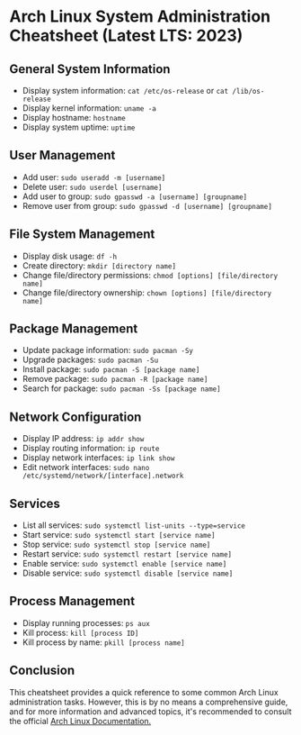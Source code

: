 # Arch Linux System Administration Cheatsheet (Latest LTS: 2023)

## General System Information

- Display system information: `cat /etc/os-release` or `cat /lib/os-release`
- Display kernel information: `uname -a`
- Display hostname: `hostname`
- Display system uptime: `uptime`

## User Management

- Add user: `sudo useradd -m [username]`
- Delete user: `sudo userdel [username]`
- Add user to group: `sudo gpasswd -a [username] [groupname]`
- Remove user from group: `sudo gpasswd -d [username] [groupname]`

## File System Management

- Display disk usage: `df -h`
- Create directory: `mkdir [directory name]`
- Change file/directory permissions: `chmod [options] [file/directory name]`
- Change file/directory ownership: `chown [options] [file/directory name]`

## Package Management

- Update package information: `sudo pacman -Sy`
- Upgrade packages: `sudo pacman -Su`
- Install package: `sudo pacman -S [package name]`
- Remove package: `sudo pacman -R [package name]`
- Search for package: `sudo pacman -Ss [package name]`

## Network Configuration

- Display IP address: `ip addr show`
- Display routing information: `ip route`
- Display network interfaces: `ip link show`
- Edit network interfaces: `sudo nano /etc/systemd/network/[interface].network`

## Services

- List all services: `sudo systemctl list-units --type=service`
- Start service: `sudo systemctl start [service name]`
- Stop service: `sudo systemctl stop [service name]`
- Restart service: `sudo systemctl restart [service name]`
- Enable service: `sudo systemctl enable [service name]`
- Disable service: `sudo systemctl disable [service name]`

## Process Management

- Display running processes: `ps aux`
- Kill process: `kill [process ID]`
- Kill process by name: `pkill [process name]`

## Conclusion

This cheatsheet provides a quick reference to some common Arch Linux administration tasks. However, this is by no means a comprehensive guide, and for more information and advanced topics, it's recommended to consult the official [Arch Linux Documentation.](https://wiki.archlinux.org/)
